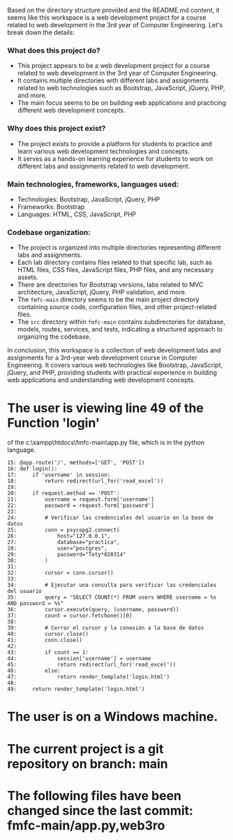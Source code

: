 Based on the directory structure provided and the README.md content, it seems like this workspace is a web development project for a course related to web development in the 3rd year of Computer Engineering. Let's break down the details:

### What does this project do?
- This project appears to be a web development project for a course related to web development in the 3rd year of Computer Engineering.
- It contains multiple directories with different labs and assignments related to web technologies such as Bootstrap, JavaScript, jQuery, PHP, and more.
- The main focus seems to be on building web applications and practicing different web development concepts.

### Why does this project exist?
- The project exists to provide a platform for students to practice and learn various web development technologies and concepts.
- It serves as a hands-on learning experience for students to work on different labs and assignments related to web development.

### Main technologies, frameworks, languages used:
- Technologies: Bootstrap, JavaScript, jQuery, PHP
- Frameworks: Bootstrap
- Languages: HTML, CSS, JavaScript, PHP

### Codebase organization:
- The project is organized into multiple directories representing different labs and assignments.
- Each lab directory contains files related to that specific lab, such as HTML files, CSS files, JavaScript files, PHP files, and any necessary assets.
- There are directories for Bootstrap versions, labs related to MVC architecture, JavaScript, jQuery, PHP validation, and more.
- The `fmfc-main` directory seems to be the main project directory containing source code, configuration files, and other project-related files.
- The `src` directory within `fmfc-main` contains subdirectories for database, models, routes, services, and tests, indicating a structured approach to organizing the codebase.

In conclusion, this workspace is a collection of web development labs and assignments for a 3rd-year web development course in Computer Engineering. It covers various web technologies like Bootstrap, JavaScript, jQuery, and PHP, providing students with practical experience in building web applications and understanding web development concepts.
# The user is viewing line 49 of the Function 'login'
 of the c:\xampp\htdocs\fmfc-main\app.py file, which is in the python language.

```
15: @app.route('/', methods=['GET', 'POST'])
16: def login():
17:     if 'username' in session:
18:         return redirect(url_for('read_excel'))
19: 
20:     if request.method == 'POST':
21:         username = request.form['username']
22:         password = request.form['password']
23: 
24:         # Verificar las credenciales del usuario en la base de datos
25:         conn = psycopg2.connect(
26:             host="127.0.0.1",
27:             database="practica",
28:             user="postgres",
29:             password="Toty*020314"
30:         )
31: 
32:         cursor = conn.cursor()
33: 
34:         # Ejecutar una consulta para verificar las credenciales del usuario
35:         query = "SELECT COUNT(*) FROM users WHERE username = %s AND password = %s"
36:         cursor.execute(query, (username, password))
37:         count = cursor.fetchone()[0]
38: 
39:         # Cerrar el cursor y la conexión a la base de datos
40:         cursor.close()
41:         conn.close()
42: 
43:         if count == 1:
44:             session['username'] = username
45:             return redirect(url_for('read_excel'))
46:         else:
47:             return render_template('login.html')
48: 
49:     return render_template('login.html')
```



# The user is on a Windows machine.


# The current project is a git repository on branch: main
# The following files have been changed since the last commit: fmfc-main/app.py,web3ro

